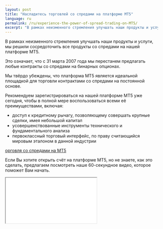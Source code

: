 ```yaml
---
layout: post
title: "Насладитесь торговлей со спредами на платформе MT5"
language: ru
permalink: /ru/experience-the-power-of-spread-trading-on-MT5/
excerpt: "В рамках неизменного стремления улучшать наши продукты и услуги, мы решили сосредоточить все продукты со спредами на нашей платформе MT5..."
---
```

В рамках неизменного стремления улучшать наши продукты и услуги, мы решили сосредоточить все продукты со спредами на нашей платформе MT5.

Это означает, что с 31 марта 2007 года мы перестанем предлагать любые контракты со спредами на бинарных опционах.

Мы твёрдо убеждены, что платформа MT5 является идеальной площадкой для торговли контрактами со спредами на постоянной основе.


Рекомендуем зарегистрироваться на нашей платформе MT5 уже сегодня, чтобы в полной мере воспользоваться всеми её преимуществами, включая:

<ul class="bullet">
    <li>доступ к кредитному рычагу, позволяющему совершать крупные сделки, имея небольшой капитал</li>
    <li>усовершенствованные инструменты технического и фундаментального анализа</li>
    <li>первоклассный торговый интерфейс, по праву считающийся мировым эталоном в данной индустрии</li>
</ul>

<p class="p--action"><a class="button" href="http://mt.binary.com/"><span>орговля со спредами на MT5</span></a></p>

Если Вы хотите открыть счёт на платформе MT5, но не знаете, как это сделать, предлагаем посмотреть наше 60-секундное видео, которое поможет Вам начать.

<div class="video-container">
    <iframe src="//www.youtube.com/embed/FF8KceqJKCY" allowfullscreen></iframe>
</div>



